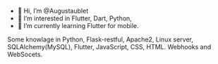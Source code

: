 - 👋 Hi, I’m @Augustaublet
- 👀 I’m interested in Flutter, Dart, Python,
- 🌱 I’m currently learning Flutter for mobile.

Some knowlage in Python, Flask-restful, Apache2, Linux server, SQLAlchemy(MySQL), Flutter, JavaScript, CSS, HTML. Webhooks and WebSocets.


<!---
Augustaublet/Augustaublet is a ✨ special ✨ repository because its `README.md` (this file) appears on your GitHub profile.
You can click the Preview link to take a look at your changes.
--->
